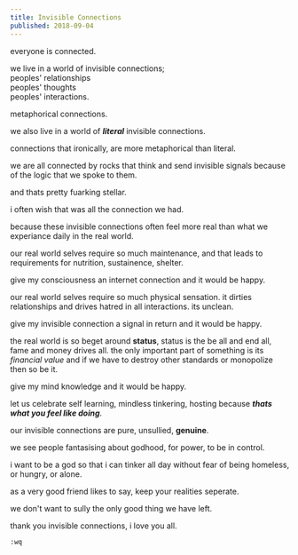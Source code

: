 ```yaml
---
title: Invisible Connections
published: 2018-09-04
---
```


everyone is connected.

we live in a world of invisible connections;  
peoples' relationships  
peoples' thoughts  
peoples' interactions.

metaphorical connections.

we also live in a world of ***literal*** invisible connections.

connections that ironically, are more metaphorical than literal.

we are all connected by rocks that think and send invisible signals because of the logic that we spoke to them.

and thats pretty fuarking stellar.

i often wish that was all the connection we had.

because these invisible connections often feel more real than what we experiance daily in the real world.

our real world selves require so much maintenance, and that leads to requirements for nutrition, sustainence, shelter.

give my consciousness an internet connection and it would be happy.

our real world selves require so much physical sensation. it dirties relationships and drives hatred in all interactions. its unclean.

give my invisible connection a signal in return and it would be happy.

the real world is so beget around **status**, status is the be all and end all, fame and money drives all. the only important part of something is its *financial value* and if we have to destroy other standards or monopolize then so be it.

give my mind knowledge and it would be happy.

let us celebrate self learning, mindless tinkering, hosting because ***thats what you feel like doing***.

our invisible connections are pure, unsullied, **genuine**.

we see people fantasising about godhood, for power, to be in control.

i want to be a god so that i can tinker all day without fear of being homeless, or hungry, or alone.

as a very good friend likes to say, keep your realities seperate.

we don't want to sully the only good thing we have left.

thank you invisible connections, i love you all.

`:wq`
